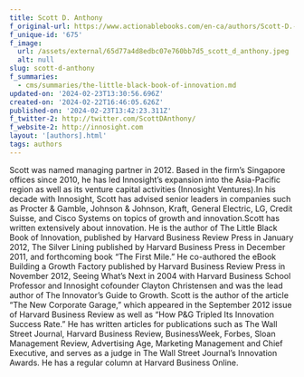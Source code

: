 ```yaml
---
title: Scott D. Anthony
f_original-url: https://www.actionablebooks.com/en-ca/authors/Scott-D.-Anthony/
f_unique-id: '675'
f_image:
  url: /assets/external/65d77a4d8edbc07e760bb7d5_scott_d_anthony.jpeg
  alt: null
slug: scott-d-anthony
f_summaries:
  - cms/summaries/the-little-black-book-of-innovation.md
updated-on: '2024-02-23T13:30:56.696Z'
created-on: '2024-02-22T16:46:05.626Z'
published-on: '2024-02-23T13:42:23.311Z'
f_twitter-2: http://twitter.com/ScottDAnthony/
f_website-2: http://innosight.com
layout: '[authors].html'
tags: authors
---
```


Scott was named managing partner in 2012. Based in the firm’s Singapore offices since 2010, he has led Innosight’s expansion into the Asia-Pacific region as well as its venture capital activities (Innosight Ventures).In his decade with Innosight, Scott has advised senior leaders in companies such as Procter & Gamble, Johnson & Johnson, Kraft, General Electric, LG, Credit Suisse, and Cisco Systems on topics of growth and innovation.Scott has written extensively about innovation. He is the author of The Little Black Book of Innovation, published by Harvard Business Review Press in January 2012, The Silver Lining published by Harvard Business Press in December 2011, and forthcoming book “The First Mile.” He co-authored the eBook Building a Growth Factory published by Harvard Business Review Press in November 2012, Seeing What’s Next in 2004 with Harvard Business School Professor and Innosight cofounder Clayton Christensen and was the lead author of The Innovator’s Guide to Growth. Scott is the author of the article “The New Corporate Garage,” which appeared in the September 2012 issue of Harvard Business Review as well as “How P&G Tripled Its Innovation Success Rate.” He has written articles for publications such as The Wall Street Journal, Harvard Business Review, BusinessWeek, Forbes, Sloan Management Review, Advertising Age, Marketing Management and Chief Executive, and serves as a judge in The Wall Street Journal’s Innovation Awards. He has a regular column at Harvard Business Online.
